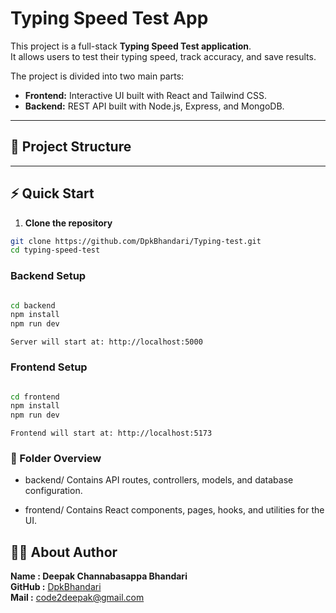 # Typing Speed Test App

This project is a full-stack **Typing Speed Test application**.  
It allows users to test their typing speed, track accuracy, and save results.

The project is divided into two main parts:

- **Frontend:** Interactive UI built with React and Tailwind CSS.
- **Backend:** REST API built with Node.js, Express, and MongoDB.

---

## 🚀 Project Structure

---

## ⚡ Quick Start

1. **Clone the repository**

```bash
git clone https://github.com/DpkBhandari/Typing-test.git
cd typing-speed-test
```

### Backend Setup

```bash

cd backend
npm install
npm run dev

```

`Server will start at: http://localhost:5000`

### Frontend Setup

```bash

cd frontend
npm install
npm run dev

```

`Frontend will start at: http://localhost:5173`

### 📂 Folder Overview

- backend/
  Contains API routes, controllers, models, and database configuration.

- frontend/
  Contains React components, pages, hooks, and utilities for the UI.

## 👨‍💻 About Author

**Name : Deepak Channabasappa Bhandari**
<br>
**GitHub :** [DpkBhandari](https://github.com/DpkBhandari) <br>
**Mail :** [code2deepak@gmail.com](mailto:code2deepak@gmail.com)
